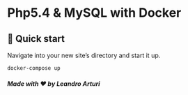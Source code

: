 # Php5.4 & MySQL with Docker

## 🚀 Quick start

Navigate into your new site’s directory and start it up.

```shell
docker-compose up
```

##### Made with ❤️ by Leandro Arturi

